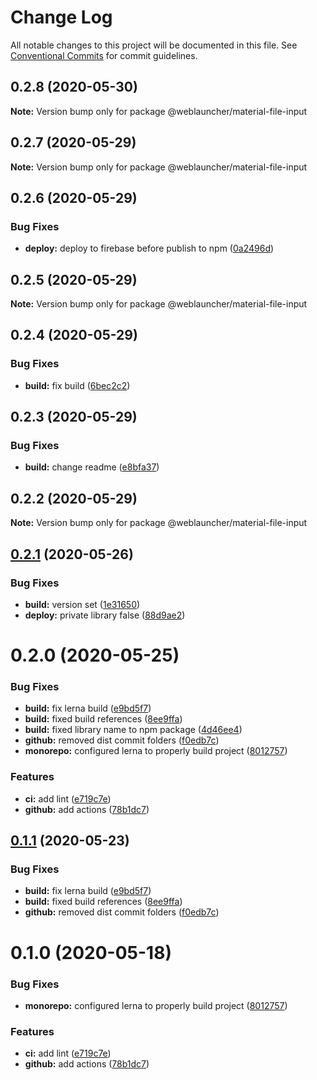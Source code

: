 # Change Log

All notable changes to this project will be documented in this file.
See [Conventional Commits](https://conventionalcommits.org) for commit guidelines.

## 0.2.8 (2020-05-30)

**Note:** Version bump only for package @weblauncher/material-file-input





## 0.2.7 (2020-05-29)

**Note:** Version bump only for package @weblauncher/material-file-input





## 0.2.6 (2020-05-29)


### Bug Fixes

* **deploy:** deploy to firebase before publish to npm ([0a2496d](https://github.com/WebLauncher/angular-material-administration/commit/0a2496d532f29166ed8cac8c7be8e20985d0dd15))





## 0.2.5 (2020-05-29)

**Note:** Version bump only for package @weblauncher/material-file-input





## 0.2.4 (2020-05-29)


### Bug Fixes

* **build:** fix build ([6bec2c2](https://github.com/WebLauncher/angular-material-administration/commit/6bec2c2fe2598dd794ff7e24223583d0b37c5c93))





## 0.2.3 (2020-05-29)


### Bug Fixes

* **build:** change readme ([e8bfa37](https://github.com/WebLauncher/angular-material-administration/commit/e8bfa378ec91f9b09a543c437728ce040625624b))





## 0.2.2 (2020-05-29)

**Note:** Version bump only for package @weblauncher/material-file-input





## [0.2.1](https://github.com/WebLauncher/angular-material-administration/compare/@weblauncher/material-file-input@0.2.0...@weblauncher/material-file-input@0.2.1) (2020-05-26)


### Bug Fixes

* **build:** version set ([1e31650](https://github.com/WebLauncher/angular-material-administration/commit/1e316506b55bab5be2cccf7a9c4c955534bc6841))
* **deploy:** private library false ([88d9ae2](https://github.com/WebLauncher/angular-material-administration/commit/88d9ae2bcb6be1fa4cfb158c2661f94b152297c6))





# 0.2.0 (2020-05-25)


### Bug Fixes

* **build:** fix lerna build ([e9bd5f7](https://github.com/WebLauncher/angular-material-administration/commit/e9bd5f764bd253cf2ffd87e8e64a744643f3b05e))
* **build:** fixed build references ([8ee9ffa](https://github.com/WebLauncher/angular-material-administration/commit/8ee9ffafcf859517c19b57bebe141db3c4cce0de))
* **build:** fixed library name to npm package ([4d46ee4](https://github.com/WebLauncher/angular-material-administration/commit/4d46ee45b57b1ce0c961add47843cd7a564ce065))
* **github:** removed dist commit folders ([f0edb7c](https://github.com/WebLauncher/angular-material-administration/commit/f0edb7c376dd5ddae6967060facff0e394c979ad))
* **monorepo:** configured lerna to properly build project ([8012757](https://github.com/WebLauncher/angular-material-administration/commit/8012757b0225c06e43b42ca8bd96c7b6e5beb17a))


### Features

* **ci:** add lint ([e719c7e](https://github.com/WebLauncher/angular-material-administration/commit/e719c7e9a9babaa2f296b87fad031d606e66658f))
* **github:** add actions ([78b1dc7](https://github.com/WebLauncher/angular-material-administration/commit/78b1dc749b8e2ab28a0d1be3327f479586b65884))





## [0.1.1](https://github.com/WebLauncher/angular-material-administration/compare/material-file-input@0.1.0...material-file-input@0.1.1) (2020-05-23)


### Bug Fixes

* **build:** fix lerna build ([e9bd5f7](https://github.com/WebLauncher/angular-material-administration/commit/e9bd5f764bd253cf2ffd87e8e64a744643f3b05e))
* **build:** fixed build references ([8ee9ffa](https://github.com/WebLauncher/angular-material-administration/commit/8ee9ffafcf859517c19b57bebe141db3c4cce0de))
* **github:** removed dist commit folders ([f0edb7c](https://github.com/WebLauncher/angular-material-administration/commit/f0edb7c376dd5ddae6967060facff0e394c979ad))





# 0.1.0 (2020-05-18)


### Bug Fixes

* **monorepo:** configured lerna to properly build project ([8012757](https://github.com/WebLauncher/angular-material-administration/commit/8012757b0225c06e43b42ca8bd96c7b6e5beb17a))


### Features

* **ci:** add lint ([e719c7e](https://github.com/WebLauncher/angular-material-administration/commit/e719c7e9a9babaa2f296b87fad031d606e66658f))
* **github:** add actions ([78b1dc7](https://github.com/WebLauncher/angular-material-administration/commit/78b1dc749b8e2ab28a0d1be3327f479586b65884))
